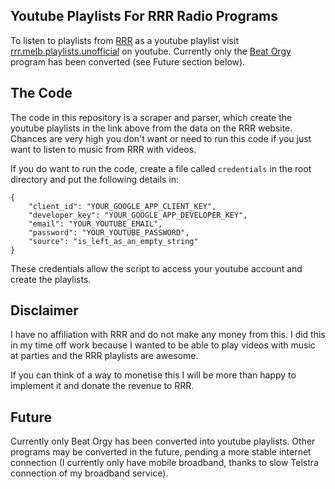 Youtube Playlists For RRR Radio Programs
----------------------------------------

To listen to playlists from [RRR](http://www.rrr.org.au/ "102.7 FM in Melbourne") as a youtube playlist
visit [rrr.melb.playlists.unofficial](http://www.youtube.com/channel/UCBAHkGQ_pUcp-TnoLIyRR6A/videos?sort=dd&flow=list&view=1)
on youtube. Currently only the [Beat Orgy](http://www.rrr.org.au/program/beat-orgy/) program has been converted (see Future section below).

The Code
--------

The code in this repository is a scraper and parser, which create the youtube playlists in the link
above from the data on the RRR website. Chances are very high you don't want or need to run this code
if you just want to listen to music from RRR with videos.

If you do want to run the code, create a file called `credentials` in the root directory and put the following details in:

    {
    	"client_id": "YOUR_GOOGLE_APP_CLIENT_KEY",
    	"developer_key": "YOUR_GOOGLE_APP_DEVELOPER_KEY",
    	"email": "YOUR_YOUTUBE_EMAIL",
    	"password": "YOUR_YOUTUBE_PASSWORD",
    	"source": "is_left_as_an_empty_string"
    }

These credentials allow the script to access your youtube account and create the playlists.

Disclaimer
----------

I have no affiliation with RRR and do not make any money from this. I did this in my time off work
because I wanted to be able to play videos with music at parties and the RRR playlists are awesome.

If you can think of a way to monetise this I will be more than happy to implement it and donate the
revenue to RRR.

Future
------

Currently only Beat Orgy has been converted into youtube playlists. Other programs may be converted in
the future, pending a more stable internet connection (I currently only have mobile broadband, thanks to
slow Telstra connection of my broadband service).
